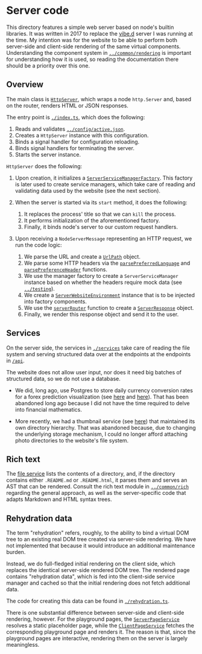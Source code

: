 # Server code

This directory features a simple web server based on node's builtin libraries. It was written in 2017 to replace the [vibe.d](https://vibed.org/) server I was running at the time. My intention was for the website to be able to perform both server-side and client-side rendering of the same virtual components. Understanding the component system in [`../common/rendering`](../common/rendering) is important for understanding how it is used, so reading the documentation there should be a priority over this one.

## Overview

The main class is [`HttpServer`](./http/server.ts), which wraps a node `http.Server` and, based on the router, renders HTML or JSON responses.

The entry point is [`./index.ts`](./index.ts), which does the following:
1. Reads and validates [`../config/active.json`](`../config/active.json`).
2. Creates a `HttpServer` instance with this configuration.
3. Binds a signal handler for configuration reloading.
4. Binds signal handlers for terminating the server.
5. Starts the server instance.

`HttpServer` does the following:

1. Upon creation, it initializes a [`ServerServiceManagerFactory`](./services/manager.ts). This factory is later used to create service managers, which take care of reading and validating data used by the website (see the next section).

2. When the server is started via its `start` method, it does the following:
    1. It replaces the process' title so that we can `kill` the process.
    2. It performs initialization of the aforementioned factory.
    3. Finally, it binds node's server to our custom request handlers.

3. Upon receiving a `NodeServerMessage` representing an HTTP request, we run the code logic:
    1. We parse the URL and create a [`UrlPath`](../common/support/url_path.ts) object.
    2. We parse some HTTP headers via the [`parsePreferredLanguage`](./http/languages.ts) and [`parsePreferenceHeader`](./http/preferences.ts) functions.
    3. We use the manager factory to create a `ServerServiceManager` instance based on whether the headers require mock data (see [`../testing`](../testing)).
    4. We create a [`ServerWebsiteEnvironment`](./environment.ts) instance that is to be injected into factory components.
    5. We use the [`serverRouter`](./router.ts) function to create a [`ServerResponse`](./http/response.ts) object.
    6. Finally, we render this response object and send it to the user.

## Services

On the server side, the services in [`./services`](./services) take care of reading the file system and serving structured data over at the endpoints at the endpoints in [`/api`](https://ivasilev.net/api).

The website does not allow user input, nor does it need big batches of structured data, so we do not use a database.

* We did, long ago, use Postgres to store daily currency conversion rates for a forex prediction visualization (see [here](https://github.com/v--/website/tree/46e9d45caef6c7f6606fa048871a0601509b5f6a/source/controllers/forex.d) and [here](https://github.com/v--/website/tree/46e9d45caef6c7f6606fa048871a0601509b5f6a/app/scripts/controllers/code/forex_ctrl.js)). That has been abandoned long ago because I did not have the time required to delve into financial mathematics.

* More recently, we had a thumbnail service (see [here](https://github.com/v--/website/tree/2e90d288f846e1a3fae9e6ca62f6fbe474cfc9a7/code/server/commands/thumbnailer.js)) that maintained its own directory hierarchy. That was abandoned because, due to changing the underlying storage mechanism, I could no longer afford attaching photo directories to the website's file system.

## Rich text

The [file service](./services/files.ts) lists the contents of a directory, and, if the directory contains either `.README.md` or `.README.html`, it parses them and serves an AST that can be rendered. Consult the rich text module in [`../common/rich`](../common/rich) regarding the general approach, as well as the server-specific code that adapts Markdown and HTML syntax trees.

## Rehydration data

The term "rehydration" refers, roughly, to the ability to bind a virtual DOM tree to an existing real DOM tree created via server-side rendering. We have not implemented that because it would introduce an additional maintenance burden.

Instead, we do full-fledged initial rendering on the client side, which replaces the identical server-side rendered DOM tree. The rendered page contains "rehydration data", which is fed into the client-side service manager and cached so that the initial rendering does not fetch additional data.

The code for creating this data can be found in [`./rehydration.ts`](./rehydration.ts).

There is one substantial difference between server-side and client-side rendering, however. For the playground pages, the [`ServerPageService`](./services/pages.ts) resolves a static placeholder page, while the [`ClientPageService`](../client/core/services/pages.ts) fetches the corresponding playground page and renders it. The reason is that, since the playground pages are interactive, rendering them on the server is largely meaningless.
